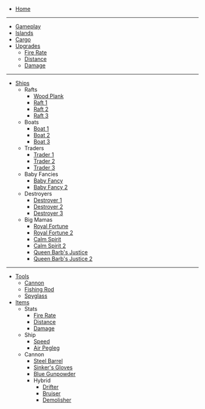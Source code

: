 
- [Home](/)

--- 
* [Gameplay](/pages/gameplay.md)
* [Islands](/pages/islands.md)
* [Cargo](/pages/cargo.md)
* [Upgrades](/pages/upgrades.md)
    * [Fire Rate](/pages/upgrades/firerate.md)
    * [Distance](/pages/upgrades/distance.md)
    * [Damage](/pages/upgrades/damage.md)
---
* [Ships](/pages/ships.md)
    * Rafts
        * [Wood Plank](/pages/ships/woodplank.md)
        * [Raft 1](/pages/ships/raft1.md)
        * [Raft 2](/pages/ships/raft2.md)
        * [Raft 3](/pages/ships/raft3.md)
    * Boats
        * [Boat 1](/pages/ships/boat1.md)
        * [Boat 2](/pages/ships/boat2.md)
        * [Boat 3](/pages/ships/boat3.md)
    * Traders
        * [Trader 1](/pages/ships/trader1.md)
        * [Trader 2](/pages/ships/trader2.md)
        * [Trader 3](/pages/ships/trader3.md)
    * Baby Fancies
        * [Baby Fancy](/pages/ships/babyfancy1.md)
        * [Baby Fancy 2](/pages/ships/babyfancy2.md)
    * Destroyers
        * [Destroyer 1](/pages/ships/destroyer1.md)
        * [Destroyer 2](/pages/ships/destroyer2.md)
        * [Destroyer 3](/pages/ships/destroyer3.md)
    * Big Mamas
        * [Royal Fortune](/pages/ships/royalfortune.md)
        * [Royal Fortune 2](/pages/ships/royalfortune2.md)
        * [Calm Spirit](/pages/ships/calmspirit.md)
        * [Calm Spirit 2](/pages/ships/calmspirit2.md)
        * [Queen Barb's Justice](/pages/ships/qbj.md)
        * [Queen Barb's Justice 2](/pages/ships/qbj2.md)
---
* [Tools](/pages/tools.md)
    * [Cannon](/pages/tools/cannon.md)
    * [Fishing Rod](/pages/tools/fishingrod.md)
    * [Spyglass](/pages/tools/spyglass.md)
* [Items](/pages/items/items.md)
    * Stats
        * [Fire Rate](/pages/items/stats/firerate.md)
        * [Distance](/pages/items/stats/distance.md)
        * [Damage](/pages/items/stats/damage.md)
    * Ship
        * [Speed](/pages/items/ship/speed.md)
        * [Air Pegleg](/pages/items/ship/airpegleg.md)
    * Cannon
        * [Steel Barrel](/pages/items/cannon/steelbarrel.md)
        * [Sinker's Gloves](/pages/items/cannon/sinkersgloves.md)
        * [Blue Gunpowder](/pages/items/cannon/bluegunpowder.md)
        * Hybrid
            * [Drifter](/pages/items/cannon/hybrid/drifter.md)
            * [Bruiser](/pages/items/cannon/hybrid/bruiser.md)
            * [Demolisher](/pages/items/cannon/hybrid/demolisher.md)